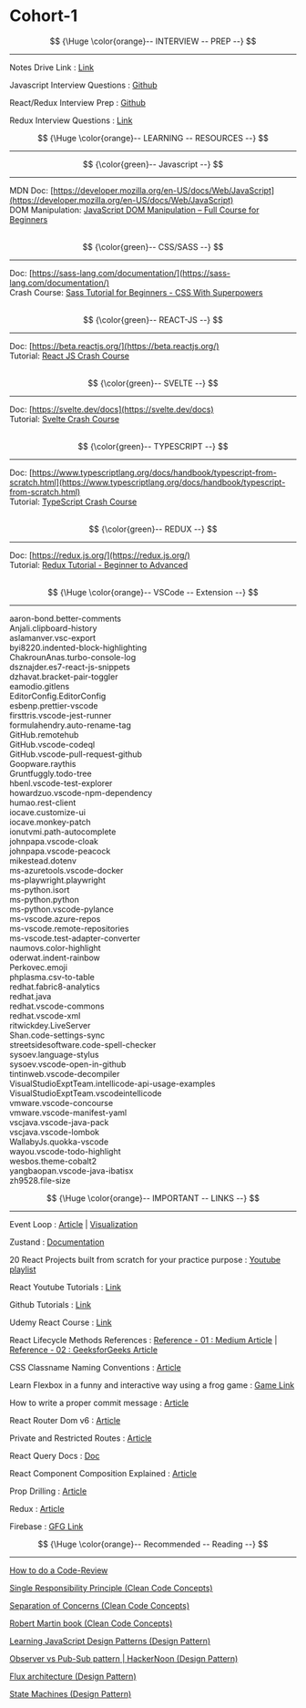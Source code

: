 # Cohort-1

$$
{\Huge \color{orange}-- INTERVIEW -- PREP --}
$$

<hr/>

Notes Drive Link : [Link](https://drive.google.com/drive/folders/1vwIFrWl36GJKIt6K1XWpGt9TYO2wdpuu?usp=sharing)

Javascript Interview Questions : [Github](https://github.com/sudheerj/javascript-interview-questions)

React/Redux Interview Prep : [Github](https://github.com/sudheerj/reactjs-interview-questions)

Redux Interview Questions : [Link](https://www.interviewbit.com/redux-interview-questions/#redux-mcq-questions)

$$
{\Huge \color{orange}-- LEARNING -- RESOURCES --}
$$

<hr/>

$$
{\color{green}-- Javascript --}
$$

<hr/>

MDN Doc: [https://developer.mozilla.org/en-US/docs/Web/JavaScript](https://developer.mozilla.org/en-US/docs/Web/JavaScript) <br/>
DOM Manipulation: [JavaScript DOM Manipulation – Full Course for Beginners](https://www.youtube.com/watch?v=5fb2aPlgoys&ab_channel=freeCodeCamp.org) <br/> <br/>

$$
{\color{green}-- CSS/SASS --}
$$

<hr/>

Doc: [https://sass-lang.com/documentation/](https://sass-lang.com/documentation/) <br/>
Crash Course: [Sass Tutorial for Beginners - CSS With Superpowers](https://www.youtube.com/watch?v=_a5j7KoflTs&ab_channel=freeCodeCamp.org) <br/> <br/>

$$
{\color{green}-- REACT-JS --}
$$

<hr/>

Doc: [https://beta.reactjs.org/](https://beta.reactjs.org/) <br/>
Tutorial: [React JS Crash Course](https://www.youtube.com/watch?v=w7ejDZ8SWv8&ab_channel=TraversyMedia) <br/> <br/>

$$
{\color{green}-- SVELTE --}
$$

<hr/>

Doc: [https://svelte.dev/docs](https://svelte.dev/docs) <br/>
Tutorial: [Svelte Crash Course](https://www.youtube.com/watch?v=3TVy6GdtNuQ&ab_channel=TraversyMedia) <br/> <br/>

$$
{\color{green}-- TYPESCRIPT --}
$$

<hr/>

Doc: [https://www.typescriptlang.org/docs/handbook/typescript-from-scratch.html](https://www.typescriptlang.org/docs/handbook/typescript-from-scratch.html) <br/>
Tutorial: [TypeScript Crash Course](https://www.youtube.com/watch?v=BCg4U1FzODs&ab_channel=TraversyMedia) <br/> <br/>

$$
{\color{green}-- REDUX --}
$$

<hr/>

Doc: [https://redux.js.org/](https://redux.js.org/) <br/>
Tutorial: [Redux Tutorial - Beginner to Advanced](https://www.youtube.com/watch?v=zrs7u6bdbUw&ab_channel=freeCodeCamp.org) <br/> <br/>

$$
{\Huge \color{orange}-- VSCode -- Extension --}
$$

<hr/>

aaron-bond.better-comments <br/>
Anjali.clipboard-history <br/>
aslamanver.vsc-export <br/>
byi8220.indented-block-highlighting <br/>
ChakrounAnas.turbo-console-log <br/>
dsznajder.es7-react-js-snippets <br/>
dzhavat.bracket-pair-toggler <br/>
eamodio.gitlens <br/>
EditorConfig.EditorConfig <br/>
esbenp.prettier-vscode <br/>
firsttris.vscode-jest-runner <br/>
formulahendry.auto-rename-tag <br/>
GitHub.remotehub <br/>
GitHub.vscode-codeql <br/>
GitHub.vscode-pull-request-github <br/>
Goopware.raythis <br/>
Gruntfuggly.todo-tree <br/>
hbenl.vscode-test-explorer <br/>
howardzuo.vscode-npm-dependency <br/>
humao.rest-client <br/>
iocave.customize-ui <br/>
iocave.monkey-patch <br/>
ionutvmi.path-autocomplete <br/>
johnpapa.vscode-cloak <br/>
johnpapa.vscode-peacock <br/>
mikestead.dotenv <br/>
ms-azuretools.vscode-docker <br/>
ms-playwright.playwright <br/>
ms-python.isort <br/>
ms-python.python <br/>
ms-python.vscode-pylance <br/>
ms-vscode.azure-repos <br/>
ms-vscode.remote-repositories <br/>
ms-vscode.test-adapter-converter <br/>
naumovs.color-highlight <br/>
oderwat.indent-rainbow <br/>
Perkovec.emoji <br/>
phplasma.csv-to-table <br/>
redhat.fabric8-analytics <br/>
redhat.java <br/>
redhat.vscode-commons <br/>
redhat.vscode-xml <br/>
ritwickdey.LiveServer <br/>
Shan.code-settings-sync <br/>
streetsidesoftware.code-spell-checker <br/>
sysoev.language-stylus <br/>
sysoev.vscode-open-in-github <br/>
tintinweb.vscode-decompiler <br/>
VisualStudioExptTeam.intellicode-api-usage-examples <br/>
VisualStudioExptTeam.vscodeintellicode <br/>
vmware.vscode-concourse <br/>
vmware.vscode-manifest-yaml <br/>
vscjava.vscode-java-pack <br/>
vscjava.vscode-lombok <br/>
WallabyJs.quokka-vscode <br/>
wayou.vscode-todo-highlight <br/>
wesbos.theme-cobalt2 <br/>
yangbaopan.vscode-java-ibatisx <br/>
zh9528.file-size <br/>

$$
{\Huge \color{orange}-- IMPORTANT -- LINKS --}
$$

<hr/>

Event Loop : [Article](https://dev.to/lydiahallie/javascript-visualized-event-loop-3dif) | [Visualization](http://latentflip.com/loupe/)

Zustand : [Documentation](https://docs.pmnd.rs/zustand/getting-started/introduction)

20 React Projects built from scratch for your practice purpose : [Youtube playlist](https://www.youtube.com/playlist?list=PL-J2q3Ga50oMQa1JdSJxYoZELwOJAXExP)

React Youtube Tutorials : [Link](https://www.youtube.com/playlist?list=PLC3y8-rFHvwgg3vaYJgHGnModB54rxOk3)

Github Tutorials : [Link](https://www.youtube.com/playlist?list=PLu0W_9lII9agwhy658ZPA0MTStKUJTWPi)

Udemy React Course : [Link](https://www.udemy.com/course/react-the-complete-guide-incl-redux/)

React Lifecycle Methods References : [Reference - 01 : Medium Article](https://medium.com/how-to-react/react-life-cycle-methods-with-examples-2bdb7465332b) | [Reference - 02 : GeeksforGeeks Article](https://www.geeksforgeeks.org/reactjs-lifecycle-components/)

CSS Classname Naming Conventions : [Article](https://getbem.com/naming/)

Learn Flexbox in a funny and interactive way using a frog game : [Game Link](https://flexboxfroggy.com/)

How to write a proper commit message : [Article](https://chiamakaikeanyi.dev/how-to-write-good-git-commit-messages/)

React Router Dom v6 : [Article](https://blog.webdevsimplified.com/2022-07/react-router/)

Private and Restricted Routes : [Article](https://www.robinwieruch.de/react-router-private-routes/)

React Query Docs : [Doc](https://tanstack.com/query/v4/docs/react/reference/useQuery)

React Component Composition Explained : [Article](https://felixgerschau.com/react-component-composition/)

Prop Drilling : [Article](https://kentcdodds.com/blog/prop-drilling)

Redux : [Article](https://blog.logrocket.com/understanding-redux-tutorial-examples/)

Firebase : [GFG Link](https://www.geeksforgeeks.org/how-to-use-firestore-database-in-reactjs/)

$$
{\Huge \color{orange}-- Recommended -- Reading --}
$$

<hr/>

[How to do a Code-Review](https://github.com/google/eng-practices/blob/master/review/reviewer/index.md)

[Single Responsibility Principle (Clean Code Concepts)](https://blog.cleancoder.com/uncle-bob/2014/05/08/SingleReponsibilityPrinciple.html)

[Separation of Concerns (Clean Code Concepts)](https://www.youtube.com/watch?v=0ZNIQOO2sfA)

[Robert Martin book (Clean Code Concepts)](https://www.amazon.in/Clean-Code-Handbook-Software-Craftsmanship-ebook/dp/B001GSTOAM/ref=sr_1_1?crid=2ZN9JMXJIL52R&keywords=clean+code+by+robert+c+martin&qid=1647863998&sprefix=clean+code%2Caps%2C358&sr=8-1)

[Learning JavaScript Design Patterns (Design Pattern)](https://www.patterns.dev/posts/classic-design-patterns/#observerpatternjavascript)

[Observer vs Pub-Sub pattern | HackerNoon (Design Pattern)](https://hackernoon.com/observer-vs-pub-sub-pattern-50d3b27f838c)

[Flux architecture (Design Pattern)](https://youtu.be/nYkdrAPrdcw)

[State Machines (Design Pattern)](https://www.youtube.com/watch?v=RqTxtOXcv8Y)
